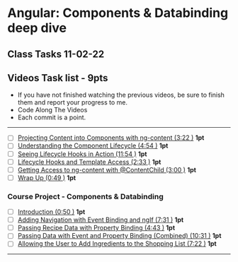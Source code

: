 # Angular: Components & Databinding deep dive
## Class Tasks 11-02-22

## Videos Task list -  9pts
- If you have not finished watching the previous videos, be sure to finish them and report your progress to me. 
- Code Along The Videos
- Each commit is a point.
<hr>

- [ ] [Projecting Content into Components with ng-content (3:22 )](https://pro.academind.com/courses/765847/lectures/13901529) **1pt**
- [ ] [Understanding the Component Lifecycle (4:54 )](https://pro.academind.com/courses/765847/lectures/13901539) **1pt**
- [ ] [Seeing Lifecycle Hooks in Action (11:54 )](https://pro.academind.com/courses/765847/lectures/13901549) **1pt**
- [ ] [Lifecycle Hooks and Template Access (2:33 )](https://pro.academind.com/courses/765847/lectures/13901541) **1pt**
- [ ] [Getting Access to ng-content with @ContentChild (3:00 )](https://pro.academind.com/courses/765847/lectures/13901544) **1pt**
- [ ] [Wrap Up (0:49 )](https://pro.academind.com/courses/765847/lectures/13901550) **1pt**

### Course Project - Components & Databinding 
- [ ] [Introduction (0:50 )](https://pro.academind.com/courses/765847/lectures/13901922) **1pt**
- [ ] [Adding Navigation with Event Binding and ngIf (7:31 )](https://pro.academind.com/courses/765847/lectures/139019201) **1pt**
- [ ] [Passing Recipe Data with Property Binding (4:43 )](https://pro.academind.com/courses/765847/lectures/13901924) **1pt**
- [ ] [Passing Data with Event and Property Binding (Combined) (10:31 )](https://pro.academind.com/courses/765847/lectures/13901923) **1pt**
- [ ] [Allowing the User to Add Ingredients to the Shopping List (7:22 )](https://pro.academind.com/courses/765847/lectures/13901921) **1pt**
<hr>

